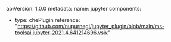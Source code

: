 
apiVersion: 1.0.0
metadata:
  name: jupyter
components:
  
  - type: chePlugin
    reference: "https://github.com/nupurnegi/jupyter_plugin/blob/main/ms-toolsai.jupyter-2021.4.641214696.vsix"
